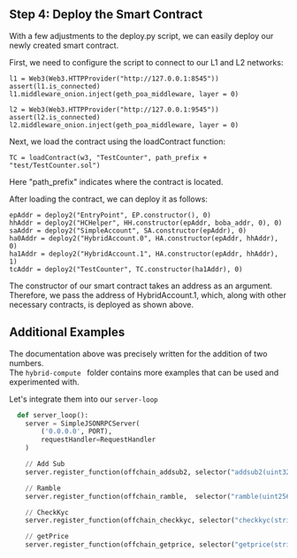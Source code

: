 ## Step 4: Deploy the Smart Contract

With a few adjustments to the deploy.py script, we can easily deploy our newly created smart contract.

First, we need to configure the script to connect to our L1 and L2 networks:

```solidity
l1 = Web3(Web3.HTTPProvider("http://127.0.0.1:8545"))
assert(l1.is_connected)
l1.middleware_onion.inject(geth_poa_middleware, layer = 0)

l2 = Web3(Web3.HTTPProvider("http://127.0.0.1:9545"))
assert(l2.is_connected)
l2.middleware_onion.inject(geth_poa_middleware, layer = 0)
```

Next, we load the contract using the loadContract function:

```solidity
TC = loadContract(w3, "TestCounter", path_prefix + "test/TestCounter.sol")
```

Here "path_prefix" indicates where the contract is located.

After loading the contract, we can deploy it as follows:

```solidity
epAddr = deploy2("EntryPoint", EP.constructor(), 0)
hhAddr = deploy2("HCHelper", HH.constructor(epAddr, boba_addr, 0), 0)
saAddr = deploy2("SimpleAccount", SA.constructor(epAddr), 0)
ha0Addr = deploy2("HybridAccount.0", HA.constructor(epAddr, hhAddr), 0)
ha1Addr = deploy2("HybridAccount.1", HA.constructor(epAddr, hhAddr), 1)
tcAddr = deploy2("TestCounter", TC.constructor(ha1Addr), 0)
```

The constructor of our smart contract takes an address as an argument. Therefore, we pass the address of
HybridAccount.1, which, along with other necessary contracts, is deployed as shown above.

## Additional Examples
The documentation above was precisely written for the addition of two numbers. \
The ``hybrid-compute `` folder contains more examples that can be used and experimented with.

Let's integrate them into our `server-loop`

```python
  def server_loop():
    server = SimpleJSONRPCServer(
        ('0.0.0.0', PORT),
        requestHandler=RequestHandler
    )

    // Add Sub
    server.register_function(offchain_addsub2, selector("addsub2(uint32,uint32)"))  # 97e0d7ba

    // Ramble
    server.register_function(offchain_ramble,  selector("ramble(uint256,bool)"))

    // CheckKyc
    server.register_function(offchain_checkkyc, selector("checkkyc(string)"))

    // getPrice
    server.register_function(offchain_getprice, selector("getprice(string)"))
```

